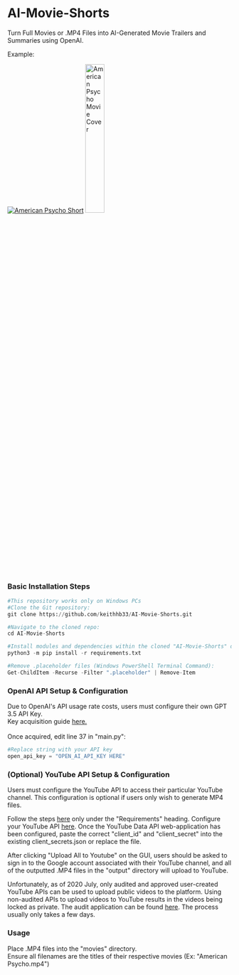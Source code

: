 # AI-Movie-Shorts
Turn Full Movies or .MP4 Files into AI-Generated Movie Trailers and Summaries using OpenAI.

Example:

[![American Psycho Short](http://img.youtube.com/vi/_alNjfuDs-I/0.jpg)](http://www.youtube.com/watch?v=_alNjfuDs-I)
<img src="https://cdn.shopify.com/s/files/1/0057/3728/3618/products/f85ee5ef68c6266f73cf11f6c599cffd_9c1132bb-9c5f-41c8-bd6f-f35db9a6a1a6_480x.progressive.jpg?v=1573653978" alt="American Psycho Movie Cover" width="29.25%"/>



<h3>Basic Installation Steps</h3>

```python
#This repository works only on Windows PCs
#Clone the Git repository:
git clone https://github.com/keithhb33/AI-Movie-Shorts.git

#Navigate to the cloned repo:
cd AI-Movie-Shorts

#Install modules and dependencies within the cloned "AI-Movie-Shorts" directory:
python3 -m pip install -r requirements.txt

#Remove .placeholder files (Windows PowerShell Terminal Command):
Get-ChildItem -Recurse -Filter ".placeholder" | Remove-Item


```

<h3>OpenAI API Setup & Configuration</h3>
Due to OpenAI's API usage rate costs, users must configure their own GPT 3.5 API Key.
<br />
Key acquisition guide <a href="https://www.howtogeek.com/885918/how-to-get-an-openai-api-key/#:~:text=Go%20to%20OpenAI's%20Platform%20website,generate%20a%20new%20API%20key">here.</a>
<br />
<br />
Once acquired, edit line 37 in "main.py":
<br />

```python
#Replace string with your API key
open_api_key = "OPEN_AI_API_KEY HERE"
```

<h3>(Optional) YouTube API Setup & Configuration</h3>

Users must configure the YouTube API to access their particular YouTube channel. This configuration is optional if users only wish to generate MP4 files.

Follow the steps <a href="https://developers.google.com/youtube/v3/guides/uploading_a_video">here</a> only under the "Requirements" heading. Configure your YouTube API <a href="https://console.cloud.google.com/apis/dashboard">here</a>. Once the YouTube Data API web-application has been configured, paste the correct "client_id" and "client_secret" into the 
existing client_secrets.json or replace the file.

After clicking "Upload All to Youtube" on the GUI, users should be asked to sign in to the Google account associated with their YouTube channel, and all of the outputted .MP4 files in the "output" directory will upload to YouTube.

Unfortunately, as of 2020 July, only audited and approved user-created YouTube APIs can be used to upload public videos to the platform. Using non-audited APIs to upload videos to YouTube results in the videos being locked as private. The audit application can be found <a href="https://support.google.com/youtube/contact/yt_api_form?hl=en">here</a>. The process usually only takes a few days.



<h3>Usage</h3>

Place .MP4 files into the "movies" directory. <br />
Ensure all filenames are the titles of their respective movies (Ex: "American Psycho.mp4")
